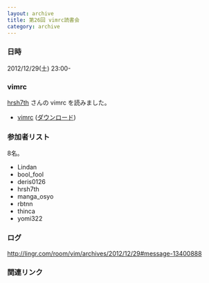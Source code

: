 ```yaml
---
layout: archive
title: 第26回 vimrc読書会
category: archive
---
```


### 日時
2012/12/29(土) 23:00-

### vimrc
[hrsh7th](https://github.com/hrsh7th) さんの vimrc を読みました。

- [vimrc](https://github.com/hrsh7th/dotfiles/blob/2f730fc91cd84761ad2f22e5b7e26711dcc5ebe4/vim/.vimrc) ([ダウンロード](https://raw.github.com/hrsh7th/dotfiles/2f730fc91cd84761ad2f22e5b7e26711dcc5ebe4/vim/.vimrc))

### 参加者リスト

8名。

- Lindan
- bool_fool
- deris0126
- hrsh7th
- manga_osyo
- rbtnn
- thinca
- yomi322

### ログ
<http://lingr.com/room/vim/archives/2012/12/29#message-13400888>

### 関連リンク

